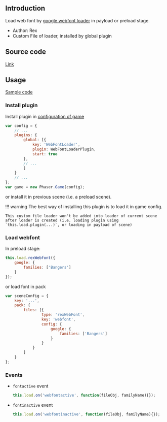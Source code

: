 ## Introduction

Load web font by [google webfont loader](https://github.com/typekit/webfontloader) in payload or preload stage.

- Author: Rex
- Custom File of loader, installed by global plugin

## Source code

[Link](https://github.com/rexrainbow/phaser3-rex-notes/blob/master/plugins/webfontloader/webFontLoaderPlugin.js)

## Usage

[Sample code](https://github.com/rexrainbow/phaser3-rex-notes/tree/master/examples/webfontloader)

### Install plugin

Install plugin in [configuration of game](game.md#configuration)

```javascript
var config = {
    // ...
    plugins: {
        global: [{
            key: 'WebFontLoader',
            plugin: WebFontLoaderPlugin,
            start: true
        },
        // ...
        ]
    }
    // ...
};
var game = new Phaser.Game(config);
```

or install it in previous scene (i.e. a preload scene).

!!! warning
    The best way of installing this plugin is to load it in game config. 

    This custom file loader won't be added into loader of current scene after loader is created (i.e. loading plugin using `this.load.plugin(...)`, or loading in payload of scene)

### Load webfont

In preload stage:

```javascript
this.load.rexWebfont({
    google: {
        families: ['Bangers']
    }
});
```

or load font in pack

```javascript
var sceneConfig = {
    key: '...',
    pack: {
        files: [{
                type: 'rexWebFont',
                key: 'webfont',
                config: {
                    google: {
                        families: ['Bangers']
                    }
                }
            }
        ]
    }
};
```

### Events

- `fontactive` event

    ```javascript
    this.load.on('webfontactive', function(fileObj, familyName){});
    ```

- `fontinactive` event

    ```javascript
    this.load.on('webfontinactive', function(fileObj, familyName){});
    ```

